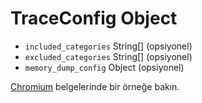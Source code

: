 # TraceConfig Object

* `included_categories` String[] (opsiyonel)
* `excluded_categories` String[] (opsiyonel)
* `memory_dump_config` Object (opsiyonel)

[Chromium](https://chromium.googlesource.com/chromium/src/+/master/docs/memory-infra/memory_infra_startup_tracing.md#the-advanced-way) belgelerinde bir örneğe bakın.

